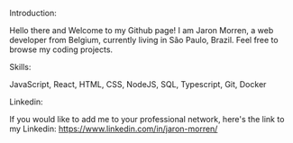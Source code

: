 
Introduction:

Hello there and Welcome to my Github page! I am Jaron Morren, a web developer from Belgium, currently living in São Paulo, Brazil.
Feel free to browse my coding projects.

Skills:

JavaScript, React, HTML, CSS, NodeJS, SQL, Typescript, Git, Docker


Linkedin:

If you would like to add me to your professional network, here's the link to my Linkedin: https://www.linkedin.com/in/jaron-morren/
